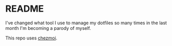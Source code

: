 # README

I've changed what tool I use to manage my dotfiles so many times in the last month I'm becoming a parody of myself.

This repo uses [chezmoi](https://www.chezmoi.io/).